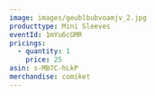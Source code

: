 ```yaml
---
image: images/geublbubvoamjv_2.jpg
producttype: Mini Sleeves
eventId: 1mYu6cGMR
pricings:
  - quantity: 1
    price: 25
asin: s-MB7C-hLkP
merchandise: comiket
---
```

